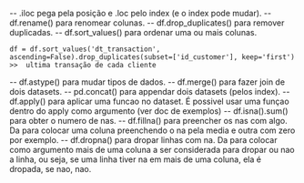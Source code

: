 

-- .iloc pega pela posição e .loc pelo index (e o index pode mudar).
-- df.rename() para renomear colunas.
-- df.drop_duplicates() para remover duplicadas.
-- df.sort_values() para ordenar uma ou mais colunas.
    
    df = df.sort_values('dt_transaction', ascending=False).drop_duplicates(subset=['id_customer'], keep='first') >>  ultima transação de cada cliente

-- df.astype() para mudar tipos de dados.
-- df.merge() para fazer join de dois datasets.
-- pd.concat() para appendar dois datasets (pelos index).
-- df.apply() para aplicar uma funcao no dataset. É possivel usar uma funçao dentro do apply como argumento (ver doc de exemplos)
-- df.isna().sum() para obter o numero de nas.
-- df.fillna() para preencher os nas com algo. Da para colocar uma coluna preenchendo o na pela media e outra com zero por exemplo.
-- df.dropna() para dropar linhas com na. Da para colocar como argumento mais de uma coluna a ser considerada para dropar ou nao a linha, ou seja, se uma linha tiver na em mais de uma coluna, ela é dropada, se nao, nao. 